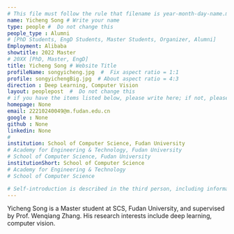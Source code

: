 ```yaml
---
# This file must follow the rule that filename is year-month-day-name.md .
name: Yicheng Song # Write your name
type: people #  Do not change this
people_type : Alumni
# [PhD Students, EngD Students, Master Students, Organizer, Alumni]
Employment: Alibaba
showtitle: 2022 Master
# 20XX [PhD, Master, EngD]
title: Yicheng Song # Website Title
profileName: songyicheng.jpg  #  Fix aspect ratio = 1:1
profile: songyichengBig.jpg  # About aspect ratio = 4:3
direction : Deep Learning, Computer Vision
layout: peoplepost  #  Do not change this
# if you have the items listed below, please write here; if not, please write None.
homepage: None
email: 22210240049@m.fudan.edu.cn
google : None
github : None
linkedin: None
# 
institution: School of Computer Science, Fudan University
# Academy for Engineering & Technology, Fudan University
# School of Computer Science, Fudan University
institutionShort: School of Computer Science
# Academy for Engineering & Technology
# School of Computer Science

# Self-introduction is described in the third person, including information such as educational experience(B/M/P), graduation career development 
---
```


Yicheng Song is a Master student at SCS, Fudan University, and supervised by Prof. Wenqiang Zhang. His research interests include deep learning, computer vision.



 

